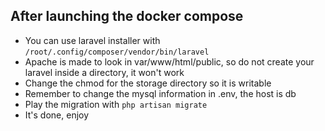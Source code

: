 ## After launching the docker compose

- You can use laravel installer with `/root/.config/composer/vendor/bin/laravel`
- Apache is made to look in var/www/html/public, so do not create your laravel inside a directory, it won't work
- Change the chmod for the storage directory so it is writable
- Remember to change the mysql information in .env, the host is db
- Play the migration with `php artisan migrate`
- It's done, enjoy